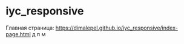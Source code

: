 # iyc_responsive

Главная страница: https://dimalepel.github.io/iyc_responsive/index-page.html д п м